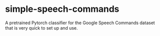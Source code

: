 # simple-speech-commands
A pretrained Pytorch classifier for the Google Speech Commands dataset that is very quick to set up and use.
